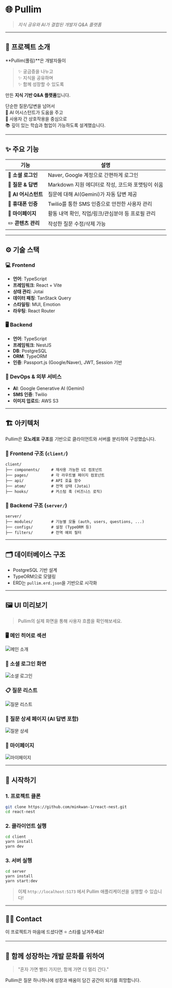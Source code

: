# 🌐 Pullim  
> *지식 공유와 AI가 결합된 개발자 Q&A 플랫폼*

---

## 📘 프로젝트 소개
**Pullim(풀림)**은 개발자들이  
> ✨ 궁금증을 나누고  
> ✨ 지식을 공유하며  
> ✨ 함께 성장할 수 있도록  

만든 **지식 기반 Q&A 플랫폼**입니다.

단순한 질문/답변을 넘어서  
🤖 AI 어시스턴트가 도움을 주고  
👥 사용자 간 상호작용을 중심으로  
📚 깊이 있는 학습과 협업이 가능하도록 설계했습니다.

---

## ✨ 주요 기능

| 기능 | 설명 |
|------|------|
| 🔐 **소셜 로그인** | Naver, Google 계정으로 간편하게 로그인 |
| 📝 **질문 & 답변** | Markdown 지원 에디터로 작성, 코드와 포맷팅이 쉬움 |
| 🤖 **AI 어시스턴트** | 질문에 대해 AI(Gemini)가 자동 답변 제공 |
| 📱 **휴대폰 인증** | Twilio를 통한 SMS 인증으로 안전한 사용자 관리 |
| 👤 **마이페이지** | 활동 내역 확인, 직업/링크/관심분야 등 프로필 관리 |
| ✏️ **콘텐츠 관리** | 작성한 질문 수정/삭제 가능 |

---

## ⚙️ 기술 스택

### 💻 Frontend
- **언어**: TypeScript
- **프레임워크**: React + Vite
- **상태 관리**: Jotai
- **데이터 패칭**: TanStack Query
- **스타일링**: MUI, Emotion
- **라우팅**: React Router

### 🖥️ Backend
- **언어**: TypeScript
- **프레임워크**: NestJS
- **DB**: PostgreSQL
- **ORM**: TypeORM
- **인증**: Passport.js (Google/Naver), JWT, Session 기반

### 🧰 DevOps & 외부 서비스
- **AI**: Google Generative AI (Gemini)
- **SMS 인증**: Twilio
- **이미지 업로드**: AWS S3

---

## 🏗️ 아키텍처

Pullim은 **모노레포 구조**를 기반으로 클라이언트와 서버를 분리하여 구성했습니다.

### 📂 Frontend 구조 (`client/`)
```
client/
├── components/     # 재사용 가능한 UI 컴포넌트
├── pages/          # 각 라우트별 페이지 컴포넌트
├── api/            # API 호출 함수
├── atom/           # 전역 상태 (Jotai)
├── hooks/          # 커스텀 훅 (비즈니스 로직)
```

### 📂 Backend 구조 (`server/`)
```
server/
├── modules/        # 기능별 모듈 (auth, users, questions, ...)
├── configs/        # 설정 (TypeORM 등)
├── filters/        # 전역 예외 필터
```

---

## 🗂️ 데이터베이스 구조
- PostgreSQL 기반 설계
- TypeORM으로 모델링
- ERD는 `pullim.erd.json`을 기반으로 시각화

---

## 🖼️ UI 미리보기

> Pullim의 실제 화면을 통해 사용자 흐름을 확인해보세요.

### 🖥️ 메인 히어로 섹션
![메인 소개](public/images/main-hero.png)

### 🔐 소셜 로그인 화면
![소셜 로그인](public/images/login-dark.png)

### 📋 질문 리스트
![질문 리스트](public/images/question-list.png)

### 📄 질문 상세 페이지 (AI 답변 포함)
![질문 상세](public/images/question-detail.png)

### 🙋 마이페이지
![마이페이지](public/images/profile-page.png)

---

## 🚀 시작하기

### 1. 프로젝트 클론
```bash
git clone https://github.com/minkwan-1/react-nest.git
cd react-nest
```

### 2. 클라이언트 실행
```bash
cd client
yarn install
yarn dev
```

### 3. 서버 실행
```bash
cd server
yarn install
yarn start:dev
```

> 이제 `http://localhost:5173` 에서 Pullim 애플리케이션을 실행할 수 있습니다!

---

## 🙋‍♂️ Contact

이 프로젝트가 마음에 드셨다면 ⭐️ 스타를 남겨주세요!

---

## 🧠 함께 성장하는 개발 문화를 위하여

> "혼자 가면 빨리 가지만, 함께 가면 더 멀리 간다."

Pullim은 질문 하나하나에 성장과 배움이 담긴 공간이 되기를 희망합니다.


